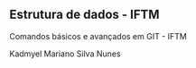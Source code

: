 ## Estrutura de dados - IFTM

Comandos básicos e avançados em GIT - IFTM 

Kadmyel Mariano Silva Nunes